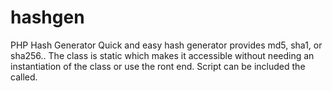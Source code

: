 # hashgen
PHP Hash Generator
Quick and easy hash generator provides md5, sha1, or sha256..
The class is static which makes it accessible without needing an instantiation of the class or use the ront end.
Script can be included the called. 


